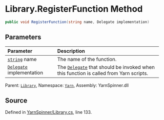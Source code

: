 # Library.RegisterFunction Method


```csharp
public void RegisterFunction(string name, Delegate implementation)
```

## Parameters
|Parameter|Description|
|:---|:---|
|[`string`](https://docs.microsoft.com/dotnet/api/System.String) name|The name of the function.|
|[`Delegate`](https://docs.microsoft.com/dotnet/api/System.Delegate) implementation|The [`Delegate`](https://docs.microsoft.com/dotnet/api/System.Delegate) that should be invoked when this function is called from Yarn scripts.|


<div class="class-metadata">

Parent: [`Library`](/api/csharp/yarn/library.md), Namespace: [`Yarn`](/api/csharp/yarn/README.md), Assembly: YarnSpinner.dll
</div>

## Source
Defined in [YarnSpinner/Library.cs](https://github.com/YarnSpinnerTool/YarnSpinner//blob/develop/YarnSpinner/Library.cs#L133), line 133.

